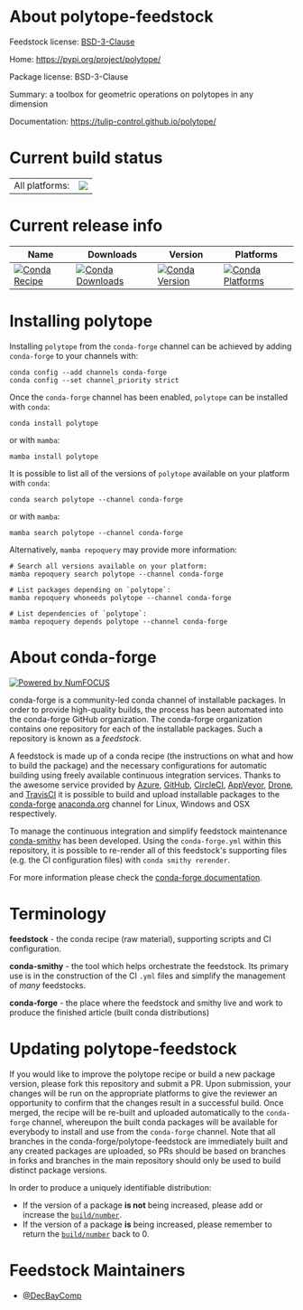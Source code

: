 About polytope-feedstock
========================

Feedstock license: [BSD-3-Clause](https://github.com/conda-forge/polytope-feedstock/blob/main/LICENSE.txt)

Home: https://pypi.org/project/polytope/

Package license: BSD-3-Clause

Summary: a toolbox for geometric operations on polytopes in any dimension

Documentation: https://tulip-control.github.io/polytope/

Current build status
====================


<table><tr><td>All platforms:</td>
    <td>
      <a href="https://dev.azure.com/conda-forge/feedstock-builds/_build/latest?definitionId=13513&branchName=main">
        <img src="https://dev.azure.com/conda-forge/feedstock-builds/_apis/build/status/polytope-feedstock?branchName=main">
      </a>
    </td>
  </tr>
</table>

Current release info
====================

| Name | Downloads | Version | Platforms |
| --- | --- | --- | --- |
| [![Conda Recipe](https://img.shields.io/badge/recipe-polytope-green.svg)](https://anaconda.org/conda-forge/polytope) | [![Conda Downloads](https://img.shields.io/conda/dn/conda-forge/polytope.svg)](https://anaconda.org/conda-forge/polytope) | [![Conda Version](https://img.shields.io/conda/vn/conda-forge/polytope.svg)](https://anaconda.org/conda-forge/polytope) | [![Conda Platforms](https://img.shields.io/conda/pn/conda-forge/polytope.svg)](https://anaconda.org/conda-forge/polytope) |

Installing polytope
===================

Installing `polytope` from the `conda-forge` channel can be achieved by adding `conda-forge` to your channels with:

```
conda config --add channels conda-forge
conda config --set channel_priority strict
```

Once the `conda-forge` channel has been enabled, `polytope` can be installed with `conda`:

```
conda install polytope
```

or with `mamba`:

```
mamba install polytope
```

It is possible to list all of the versions of `polytope` available on your platform with `conda`:

```
conda search polytope --channel conda-forge
```

or with `mamba`:

```
mamba search polytope --channel conda-forge
```

Alternatively, `mamba repoquery` may provide more information:

```
# Search all versions available on your platform:
mamba repoquery search polytope --channel conda-forge

# List packages depending on `polytope`:
mamba repoquery whoneeds polytope --channel conda-forge

# List dependencies of `polytope`:
mamba repoquery depends polytope --channel conda-forge
```


About conda-forge
=================

[![Powered by
NumFOCUS](https://img.shields.io/badge/powered%20by-NumFOCUS-orange.svg?style=flat&colorA=E1523D&colorB=007D8A)](https://numfocus.org)

conda-forge is a community-led conda channel of installable packages.
In order to provide high-quality builds, the process has been automated into the
conda-forge GitHub organization. The conda-forge organization contains one repository
for each of the installable packages. Such a repository is known as a *feedstock*.

A feedstock is made up of a conda recipe (the instructions on what and how to build
the package) and the necessary configurations for automatic building using freely
available continuous integration services. Thanks to the awesome service provided by
[Azure](https://azure.microsoft.com/en-us/services/devops/), [GitHub](https://github.com/),
[CircleCI](https://circleci.com/), [AppVeyor](https://www.appveyor.com/),
[Drone](https://cloud.drone.io/welcome), and [TravisCI](https://travis-ci.com/)
it is possible to build and upload installable packages to the
[conda-forge](https://anaconda.org/conda-forge) [anaconda.org](https://anaconda.org/)
channel for Linux, Windows and OSX respectively.

To manage the continuous integration and simplify feedstock maintenance
[conda-smithy](https://github.com/conda-forge/conda-smithy) has been developed.
Using the ``conda-forge.yml`` within this repository, it is possible to re-render all of
this feedstock's supporting files (e.g. the CI configuration files) with ``conda smithy rerender``.

For more information please check the [conda-forge documentation](https://conda-forge.org/docs/).

Terminology
===========

**feedstock** - the conda recipe (raw material), supporting scripts and CI configuration.

**conda-smithy** - the tool which helps orchestrate the feedstock.
                   Its primary use is in the construction of the CI ``.yml`` files
                   and simplify the management of *many* feedstocks.

**conda-forge** - the place where the feedstock and smithy live and work to
                  produce the finished article (built conda distributions)


Updating polytope-feedstock
===========================

If you would like to improve the polytope recipe or build a new
package version, please fork this repository and submit a PR. Upon submission,
your changes will be run on the appropriate platforms to give the reviewer an
opportunity to confirm that the changes result in a successful build. Once
merged, the recipe will be re-built and uploaded automatically to the
`conda-forge` channel, whereupon the built conda packages will be available for
everybody to install and use from the `conda-forge` channel.
Note that all branches in the conda-forge/polytope-feedstock are
immediately built and any created packages are uploaded, so PRs should be based
on branches in forks and branches in the main repository should only be used to
build distinct package versions.

In order to produce a uniquely identifiable distribution:
 * If the version of a package **is not** being increased, please add or increase
   the [``build/number``](https://docs.conda.io/projects/conda-build/en/latest/resources/define-metadata.html#build-number-and-string).
 * If the version of a package **is** being increased, please remember to return
   the [``build/number``](https://docs.conda.io/projects/conda-build/en/latest/resources/define-metadata.html#build-number-and-string)
   back to 0.

Feedstock Maintainers
=====================

* [@DecBayComp](https://github.com/DecBayComp/)

